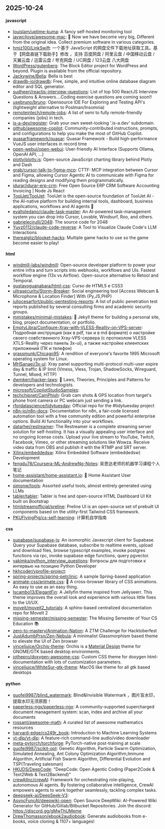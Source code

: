 ## 2025-10-24

#### javascript
* [louislam/uptime-kuma](https://github.com/louislam/uptime-kuma): A fancy self-hosted monitoring tool
* [jaywcjlove/awesome-mac](https://github.com/jaywcjlove/awesome-mac):  Now we have become very big, Different from the original idea. Collect premium software in various categories.
* [hmjz100/LinkSwift](https://github.com/hmjz100/LinkSwift): 一个基于 JavaScript 的网盘文件下载地址获取工具。基于【网盘直链下载助手】修改 ，支持 百度网盘 / 阿里云盘 / 中国移动云盘 / 天翼云盘 / 迅雷云盘 / 夸克网盘 / UC网盘 / 123云盘 八大网盘
* [WordPress/gutenberg](https://github.com/WordPress/gutenberg): The Block Editor project for WordPress and beyond. Plugin is available from the official repository.
* [Jackywine/Bella](https://github.com/Jackywine/Bella): Bella is best
* [drawdb-io/drawdb](https://github.com/drawdb-io/drawdb): Free, simple, and intuitive online database diagram editor and SQL generator.
* [sudheerj/reactjs-interview-questions](https://github.com/sudheerj/reactjs-interview-questions): List of top 500 ReactJS Interview Questions & Answers....Coding exercise questions are coming soon!!
* [usebruno/bruno](https://github.com/usebruno/bruno): Opensource IDE For Exploring and Testing API's (lightweight alternative to Postman/Insomnia)
* [remoteintech/remote-jobs](https://github.com/remoteintech/remote-jobs): A list of semi to fully remote-friendly companies (jobs) in tech.
* [is-a-dev/register](https://github.com/is-a-dev/register): Grab your own sweet-looking '.is-a.dev' subdomain.
* [github/awesome-copilot](https://github.com/github/awesome-copilot): Community-contributed instructions, prompts, and configurations to help you make the most of GitHub Copilot.
* [quasarframework/quasar](https://github.com/quasarframework/quasar): Quasar Framework - Build high-performance VueJS user interfaces in record time
* [open-webui/open-webui](https://github.com/open-webui/open-webui): User-friendly AI Interface (Supports Ollama, OpenAI API, ...)
* [plotly/plotly.js](https://github.com/plotly/plotly.js): Open-source JavaScript charting library behind Plotly and Dash
* [grab/cursor-talk-to-figma-mcp](https://github.com/grab/cursor-talk-to-figma-mcp): CTTF: MCP integration between Cursor and Figma, allowing Cursor Agentic AI to communicate with Figma for reading designs and modifying them programmatically.
* [idurar/idurar-erp-crm](https://github.com/idurar/idurar-erp-crm): Free Open Source ERP CRM Software Accounting Invoicing | Node Js React
* [ToolJet/ToolJet](https://github.com/ToolJet/ToolJet): ToolJet is the open-source foundation of ToolJet AI - the AI-native platform for building internal tools, dashboard, business applications, workflows and AI agents 🚀
* [eyaltoledano/claude-task-master](https://github.com/eyaltoledano/claude-task-master): An AI-powered task-management system you can drop into Cursor, Lovable, Windsurf, Roo, and others.
* [gabrielecirulli/2048](https://github.com/gabrielecirulli/2048): The source code for 2048
* [Yuyz0112/claude-code-reverse](https://github.com/Yuyz0112/claude-code-reverse): A Tool to Visualize Claude Code's LLM Interactions
* [therealgliz/blooket-hacks](https://github.com/therealgliz/blooket-hacks): Multiple game hacks to use so the game become easier to play!

#### html
* [windmill-labs/windmill](https://github.com/windmill-labs/windmill): Open-source developer platform to power your entire infra and turn scripts into webhooks, workflows and UIs. Fastest workflow engine (13x vs Airflow). Open-source alternative to Retool and Temporal.
* [gustavoguanabara/html-css](https://github.com/gustavoguanabara/html-css): Curso de HTML5 e CSS3
* [ultrasecurity/Storm-Breaker](https://github.com/ultrasecurity/Storm-Breaker): Social engineering tool [Access Webcam & Microphone & Location Finder] With {Py,JS,PHP}
* [juliocesarfort/public-pentesting-reports](https://github.com/juliocesarfort/public-pentesting-reports): A list of public penetration test reports published by several consulting firms and academic security groups.
* [mmistakes/minimal-mistakes](https://github.com/mmistakes/minimal-mistakes): 📐 Jekyll theme for building a personal site, blog, project documentation, or portfolio.
* [EmptyLibra/Configure-Xray-with-VLESS-Reality-on-VPS-server](https://github.com/EmptyLibra/Configure-Xray-with-VLESS-Reality-on-VPS-server): Подробная инструкция (как в pdf, так и в md формате) о настройке своего совбственного Xray-VPS-сервера (с протоколом VLESS XTLS-Reality через панель 3x-ui), а также настройке клиентских приложений (ПК и телефон)
* [grassmunk/Chicago95](https://github.com/grassmunk/Chicago95): A rendition of everyone's favorite 1995 Microsoft operating system for Linux.
* [MHSanaei/3x-ui](https://github.com/MHSanaei/3x-ui): Xray panel supporting multi-protocol multi-user expire day & traffic & IP limit (Vmess, Vless, Trojan, ShadowSocks, Wireguard, Tunnel, Mixed, HTTP)
* [dwmkerr/hacker-laws](https://github.com/dwmkerr/hacker-laws): 🧠 Laws, Theories, Principles and Patterns for developers and technologists.
* [microsoft/CopilotStudioSamples](https://github.com/microsoft/CopilotStudioSamples): 
* [techchipnet/CamPhish](https://github.com/techchipnet/CamPhish): Grab cam shots & GPS location from target's phone front camera or PC webcam just sending a link.
* [rfordatascience/tidytuesday](https://github.com/rfordatascience/tidytuesday): Official repo for the #tidytuesday project
* [n8n-io/n8n-docs](https://github.com/n8n-io/n8n-docs): Documentation for n8n, a fair-code licensed automation tool with a free community edition and powerful enterprise options. Build AI functionality into your workflows.
* [datarhei/restreamer](https://github.com/datarhei/restreamer): The Restreamer is a complete streaming server solution for self-hosting. It has a visually appealing user interface and no ongoing license costs. Upload your live stream to YouTube, Twitch, Facebook, Vimeo, or other streaming solutions like Wowza. Receive video data from OBS and publish it with the RTMP and SRT server.
* [Xilinx/embeddedsw](https://github.com/Xilinx/embeddedsw): Xilinx Embedded Software (embeddedsw) Development
* [fengdu78/Coursera-ML-AndrewNg-Notes](https://github.com/fengdu78/Coursera-ML-AndrewNg-Notes): 吴恩达老师的机器学习课程个人笔记
* [home-assistant/home-assistant.io](https://github.com/home-assistant/home-assistant.io): 📘 Home Assistant User documentation
* [simonw/tools](https://github.com/simonw/tools): Assorted useful tools, almost entirely generated using LLMs
* [tabler/tabler](https://github.com/tabler/tabler): Tabler is free and open-source HTML Dashboard UI Kit built on Bootstrap
* [htmlstreamofficial/preline](https://github.com/htmlstreamofficial/preline): Preline UI is an open-source set of prebuilt UI components based on the utility-first Tailwind CSS framework.
* [PKUFlyingPig/cs-self-learning](https://github.com/PKUFlyingPig/cs-self-learning): 计算机自学指南

#### css
* [supabase/supabase-js](https://github.com/supabase/supabase-js): An isomorphic Javascript client for Supabase. Query your Supabase database, subscribe to realtime events, upload and download files, browse typescript examples, invoke postgres functions via rpc, invoke supabase edge functions, query pgvector.
* [yakimka/python_interview_questions](https://github.com/yakimka/python_interview_questions): Вопросы для подготовки к интервью на позицию Python Developer
* [hkhcoder/vprofile-project](https://github.com/hkhcoder/vprofile-project): 
* [spring-projects/spring-petclinic](https://github.com/spring-projects/spring-petclinic): A sample Spring-based application
* [animate-css/animate.css](https://github.com/animate-css/animate.css): 🍿 A cross-browser library of CSS animations. As easy to use as an easy thing.
* [lscambo13/ElegantFin](https://github.com/lscambo13/ElegantFin): A Jellyfin theme inspired from Jellyseerr. This theme improves the overall look and experience with various little fixes to the UI/UX.
* [moveit/moveit2_tutorials](https://github.com/moveit/moveit2_tutorials): A sphinx-based centralized documentation repo for MoveIt 2
* [missing-semester/missing-semester](https://github.com/missing-semester/missing-semester): The Missing Semester of Your CS Education 📚
* [zero-to-mastery/Animation-Nation](https://github.com/zero-to-mastery/Animation-Nation): A ZTM Challenge for Hacktoberfest
* [JustAdumbPrsn/Zen-Nebula](https://github.com/JustAdumbPrsn/Zen-Nebula): A minimalist Glassmorphism based theme to elevate the UI of Zen browser
* [vinceliuice/Orchis-theme](https://github.com/vinceliuice/Orchis-theme): Orchis is a [Material Design](https://material.io) theme for GNOME/GTK based desktop environments.
* [jothepro/doxygen-awesome-css](https://github.com/jothepro/doxygen-awesome-css): Custom CSS theme for doxygen html-documentation with lots of customization parameters.
* [vinceliuice/WhiteSur-gtk-theme](https://github.com/vinceliuice/WhiteSur-gtk-theme): MacOS like theme for all gtk based desktops

#### python
* [guofei9987/blind_watermark](https://github.com/guofei9987/blind_watermark): Blind&Invisible Watermark ，图片盲水印，提取水印无须原图！
* [paperless-ngx/paperless-ngx](https://github.com/paperless-ngx/paperless-ngx): A community-supported supercharged document management system: scan, index and archive all your documents
* [rossant/awesome-math](https://github.com/rossant/awesome-math): A curated list of awesome mathematics resources
* [harvard-edge/cs249r_book](https://github.com/harvard-edge/cs249r_book): Introduction to Machine Learning Systems
* [yt-dlp/yt-dlp](https://github.com/yt-dlp/yt-dlp): A feature-rich command-line audio/video downloader
* [meta-pytorch/torchforge](https://github.com/meta-pytorch/torchforge): PyTorch-native post-training at scale
* [guofei9987/scikit-opt](https://github.com/guofei9987/scikit-opt): Genetic Algorithm, Particle Swarm Optimization, Simulated Annealing, Ant Colony Optimization Algorithm,Immune Algorithm, Artificial Fish Swarm Algorithm, Differential Evolution and TSP(Traveling salesman)
* [HKUDS/DeepCode](https://github.com/HKUDS/DeepCode): "DeepCode: Open Agentic Coding (Paper2Code & Text2Web & Text2Backend)"
* [crewAIInc/crewAI](https://github.com/crewAIInc/crewAI): Framework for orchestrating role-playing, autonomous AI agents. By fostering collaborative intelligence, CrewAI empowers agents to work together seamlessly, tackling complex tasks.
* [deepseek-ai/DeepSeek-V3](https://github.com/deepseek-ai/DeepSeek-V3): 
* [AsyncFuncAI/deepwiki-open](https://github.com/AsyncFuncAI/deepwiki-open): Open Source DeepWiki: AI-Powered Wiki Generator for GitHub/Gitlab/Bitbucket Repositories. Join the discord: https://discord.gg/gMwThUMeme
* [DrewThomasson/ebook2audiobook](https://github.com/DrewThomasson/ebook2audiobook): Generate audiobooks from e-books, voice cloning & 1107+ languages!
